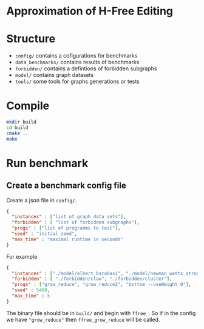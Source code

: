 # Approximation of H-Free Editing

# Structure

 + `config/` contains a cofigurations for benchmarks
 + `data_benchmarks/` contains results of benchmarks
 + `forbidden/` contains a defintions of forbidden subgraphs
 + `model/` contains graph datasets
 + `tools/` some tools for graphs generations or tests

# Compile
```sh
mkdir build
cd build
cmake ..
make
```
# Run benchmark

## Create a benchmark config file
Create a json file in `config/`.

```json
{
  "instances" : ["list of graph data sets"],
  "forbidden" : [ "list of forbidden subgraphs"],
  "progs" : ["list of programms to test"],
  "seed" : "initial seed",
  "max_time" : "maximal runtime in seconds"
}
```

For example
```json
{
  "instances" : ["./model/albert_barabasi", "./model/newman_watts_strogatz",],
  "forbidden" : [ "./forbidden/claw", "./forbidden/cluster"],
  "progs" : ["grow_reduce", "grow_reduce2", "bottom --useWeight 0"],
  "seed" : 5489,
  "max_time" : 5
}
```

The binary file should be in `build/` and begin with `ffree_`. So if in the config we have `"grow_reduce"` then `ffree_grow_reduce` will be called.